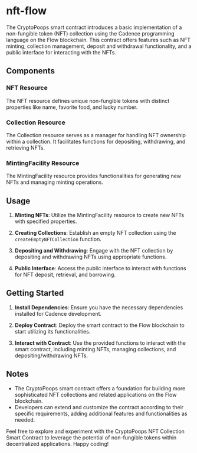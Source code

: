 # nft-flow


The CryptoPoops smart contract introduces a basic implementation of a non-fungible token (NFT) collection using the Cadence programming language on the Flow blockchain. This contract offers features such as NFT minting, collection management, deposit and withdrawal functionality, and a public interface for interacting with the NFTs.

## Components

### NFT Resource

The NFT resource defines unique non-fungible tokens with distinct properties like name, favorite food, and lucky number.

### Collection Resource

The Collection resource serves as a manager for handling NFT ownership within a collection. It facilitates functions for depositing, withdrawing, and retrieving NFTs.

### MintingFacility Resource

The MintingFacility resource provides functionalities for generating new NFTs and managing minting operations.

## Usage

1. **Minting NFTs**: Utilize the MintingFacility resource to create new NFTs with specified properties.

2. **Creating Collections**: Establish an empty NFT collection using the `createEmptyNFTCollection` function.

3. **Depositing and Withdrawing**: Engage with the NFT collection by depositing and withdrawing NFTs using appropriate functions.

4. **Public Interface**: Access the public interface to interact with functions for NFT deposit, retrieval, and borrowing.

## Getting Started

1. **Install Dependencies**: Ensure you have the necessary dependencies installed for Cadence development.

2. **Deploy Contract**: Deploy the smart contract to the Flow blockchain to start utilizing its functionalities.

3. **Interact with Contract**: Use the provided functions to interact with the smart contract, including minting NFTs, managing collections, and depositing/withdrawing NFTs.

## Notes

- The CryptoPoops smart contract offers a foundation for building more sophisticated NFT collections and related applications on the Flow blockchain.
- Developers can extend and customize the contract according to their specific requirements, adding additional features and functionalities as needed.

Feel free to explore and experiment with the CryptoPoops NFT Collection Smart Contract to leverage the potential of non-fungible tokens within decentralized applications. Happy coding!
